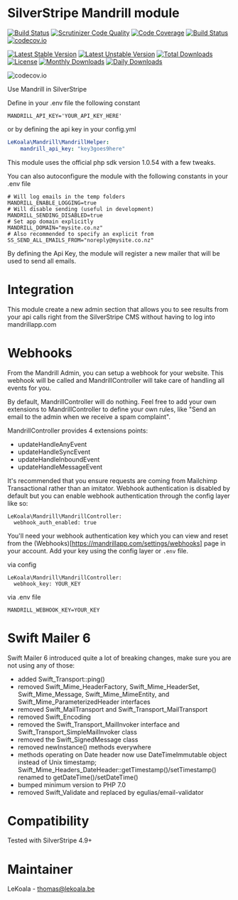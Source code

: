 # SilverStripe Mandrill module

[![Build Status](https://travis-ci.org/lekoala/silverstripe-mandrill.svg?branch=master)](https://travis-ci.org/lekoala/silverstripe-mandrill)
[![Scrutinizer Code Quality](https://scrutinizer-ci.com/g/lekoala/silverstripe-mandrill/badges/quality-score.png?b=master)](https://scrutinizer-ci.com/g/lekoala/silverstripe-mandrill/?branch=master)
[![Code Coverage](https://scrutinizer-ci.com/g/lekoala/silverstripe-mandrill/badges/coverage.png?b=master)](https://scrutinizer-ci.com/g/lekoala/silverstripe-mandrill/?branch=master)
[![Build Status](https://scrutinizer-ci.com/g/lekoala/silverstripe-mandrill/badges/build.png?b=master)](https://scrutinizer-ci.com/g/lekoala/silverstripe-mandrill/build-status/master)
[![codecov.io](https://codecov.io/github/lekoala/silverstripe-mandrill/coverage.svg?branch=master)](https://codecov.io/github/lekoala/silverstripe-mandrill?branch=master)

[![Latest Stable Version](https://poser.pugx.org/lekoala/silverstripe-mandrill/version)](https://packagist.org/packages/lekoala/silverstripe-mandrill)
[![Latest Unstable Version](https://poser.pugx.org/lekoala/silverstripe-mandrill/v/unstable)](//packagist.org/packages/lekoala/silverstripe-mandrill)
[![Total Downloads](https://poser.pugx.org/lekoala/silverstripe-mandrill/downloads)](https://packagist.org/packages/lekoala/silverstripe-mandrill)
[![License](https://poser.pugx.org/lekoala/silverstripe-mandrill/license)](https://packagist.org/packages/lekoala/silverstripe-mandrill)
[![Monthly Downloads](https://poser.pugx.org/lekoala/silverstripe-mandrill/d/monthly)](https://packagist.org/packages/lekoala/silverstripe-mandrill)
[![Daily Downloads](https://poser.pugx.org/lekoala/silverstripe-mandrill/d/daily)](https://packagist.org/packages/lekoala/silverstripe-mandrill)

![codecov.io](https://codecov.io/github/lekoala/silverstripe-mandrill/branch.svg?branch=master)

Use Mandrill in SilverStripe

Define in your .env file the following constant

    MANDRILL_API_KEY='YOUR_API_KEY_HERE'

or by defining the api key in your config.yml

```yaml
LeKoala\Mandrill\MandrillHelper:
    mandrill_api_key: "key3goes9here"
```

This module uses the official php sdk version 1.0.54 with a few tweaks.

You can also autoconfigure the module with the following constants in your .env file

    # Will log emails in the temp folders
    MANDRILL_ENABLE_LOGGING=true
    # Will disable sending (useful in development)
    MANDRILL_SENDING_DISABLED=true
    # Set app domain explicitly
    MANDRILL_DOMAIN="mysite.co.nz"
    # Also recommended to specify an explicit from
    SS_SEND_ALL_EMAILS_FROM="noreply@mysite.co.nz"

By defining the Api Key, the module will register a new mailer that will be used to send all emails.

# Integration

This module create a new admin section that allows you to see results from
your api calls right from the SilverStripe CMS without having to log into
mandrillapp.com

# Webhooks

From the Mandrill Admin, you can setup a webhook for your website. This webhook
will be called and MandrillController will take care of handling all events
for you.

By default, MandrillController will do nothing. Feel free to add your own
extensions to MandrillController to define your own rules, like "Send an
email to the admin when we receive a spam complaint".

MandrillController provides 4 extensions points:

-   updateHandleAnyEvent
-   updateHandleSyncEvent
-   updateHandleInboundEvent
-   updateHandleMessageEvent

It's recommended that you ensure requests are coming from Mailchimp Transactional rather than an imitator.
Webhook authentication is disabled by default but you can enable webhook authentication through the config layer like so:

```
LeKoala\Mandrill\MandrillController:
  webhook_auth_enabled: true
```

You'll need your webhook authentication key which you can view and reset from the (Webhooks)[https://mandrillapp.com/settings/webhooks] page in your account.
Add your key using the config layer or `.env` file.

via config
```
LeKoala\Mandrill\MandrillController:
  webhook_key: YOUR_KEY
```

via .env file
```
MANDRILL_WEBHOOK_KEY=YOUR_KEY
```

# Swift Mailer 6

Swift Mailer 6 introduced quite a lot of breaking changes, make sure you are not using any of those:

* added Swift_Transport::ping()
* removed Swift_Mime_HeaderFactory, Swift_Mime_HeaderSet, Swift_Mime_Message, Swift_Mime_MimeEntity,
and Swift_Mime_ParameterizedHeader interfaces
* removed Swift_MailTransport and Swift_Transport_MailTransport
* removed Swift_Encoding
* removed the Swift_Transport_MailInvoker interface and Swift_Transport_SimpleMailInvoker class
* removed the Swift_SignedMessage class
* removed newInstance() methods everywhere
* methods operating on Date header now use DateTimeImmutable object instead of Unix timestamp;
Swift_Mime_Headers_DateHeader::getTimestamp()/setTimestamp() renamed to getDateTime()/setDateTime()
* bumped minimum version to PHP 7.0
* removed Swift_Validate and replaced by egulias/email-validator

# Compatibility

Tested with SilverStripe 4.9+

# Maintainer

LeKoala - thomas@lekoala.be
